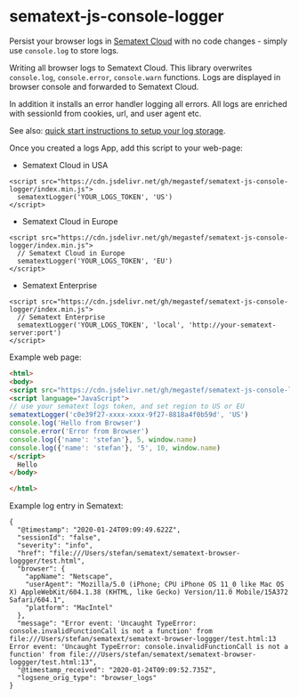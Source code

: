 # sematext-js-console-logger

Persist your browser logs in [Sematext Cloud](https://sematext.com/cloud) with no code changes -  simply use `console.log` to store logs. 

Writing all browser logs to Sematext Cloud. This library overwrites `console.log`, `console.error`, `console.warn` functions.
Logs are displayed in browser console and forwarded to Sematext Cloud. 

In addition it installs an error handler logging all errors. 
All logs are enriched with sessionId from cookies, url, and user agent etc. 

See also: [quick start instructions to setup your log storage](https://sematext.com/docs/logs/quick-start/). 

Once you created a logs App, add this script to your web-page: 

- Sematext Cloud in USA
```
<script src="https://cdn.jsdelivr.net/gh/megastef/sematext-js-console-logger/index.min.js">
  sematextLogger('YOUR_LOGS_TOKEN', 'US')
</script>
```
- Sematext Cloud in Europe
```
<script src="https://cdn.jsdelivr.net/gh/megastef/sematext-js-console-logger/index.min.js">
  // Sematext Cloud in Europe
  sematextLogger('YOUR_LOGS_TOKEN', 'EU')
</script>
```

- Sematext Enterprise
```
<script src="https://cdn.jsdelivr.net/gh/megastef/sematext-js-console-logger/index.min.js">
  // Sematext Enterprise 
  sematextLogger('YOUR_LOGS_TOKEN', 'local', 'http://your-sematext-server:port')
</script>
```

Example web page: 

```html
<html>
<body>
<script src="https://cdn.jsdelivr.net/gh/megastef/sematext-js-console-logger/index.min.js"></script>
<script language="JavaScript">
// use your sematext logs token, and set region to US or EU
sematextLogger('c0e39f27-xxxx-xxxx-9f27-8818a4f0b59d', 'US')
console.log('Hello from Browser')
console.error('Error from Browser')
console.log({'name': 'stefan'}, 5, window.name)
console.log({'name': 'stefan'}, '5', 10, window.name)
</script>
  Hello
</body>

</html>
```


Example log entry in Sematext: 

```
{
  "@timestamp": "2020-01-24T09:09:49.622Z",
  "sessionId": "false",
  "severity": "info",
  "href": "file:///Users/stefan/sematext/sematext-browser-loggger/test.html",
  "browser": {
    "appName": "Netscape",
    "userAgent": "Mozilla/5.0 (iPhone; CPU iPhone OS 11_0 like Mac OS X) AppleWebKit/604.1.38 (KHTML, like Gecko) Version/11.0 Mobile/15A372 Safari/604.1",
    "platform": "MacIntel"
  },
  "message": "Error event: 'Uncaught TypeError: console.invalidFunctionCall is not a function' from file:///Users/stefan/sematext/sematext-browser-loggger/test.html:13 Error event: 'Uncaught TypeError: console.invalidFunctionCall is not a function' from file:///Users/stefan/sematext/sematext-browser-loggger/test.html:13",
  "@timestamp_received": "2020-01-24T09:09:52.735Z",
  "logsene_orig_type": "browser_logs"
}
```
